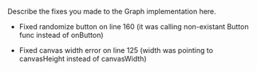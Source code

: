 Describe the fixes you made to the Graph implementation here.

- Fixed randomize button on line 160 (it was calling non-existant Button func instead of onButton)

- Fixed canvas width error on line 125 (width was pointing to canvasHeight instead of canvasWidth)
